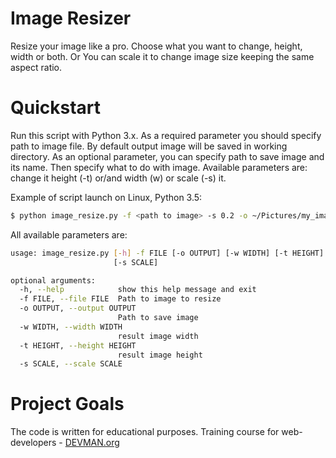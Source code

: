 # Image Resizer

Resize your image like a pro. 
Choose what you want to change, height, width or both. 
Or You can scale it to change image size keeping the same aspect ratio.

# Quickstart

Run this script with Python 3.x. 
As a required parameter you should specify path to image file. 
By default output image will be saved in working directory.
As an optional parameter, you can specify path to save image and its name.
Then specify what to do with image. 
Available parameters are: change it height (-t) or/and width (w) or scale (-s) it.


Example of script launch on Linux, Python 3.5:

```bash
$ python image_resize.py -f <path to image> -s 0.2 -o ~/Pictures/my_image.png
```

All available parameters are:
```bash
usage: image_resize.py [-h] -f FILE [-o OUTPUT] [-w WIDTH] [-t HEIGHT]
                       [-s SCALE]

optional arguments:
  -h, --help            show this help message and exit
  -f FILE, --file FILE  Path to image to resize
  -o OUTPUT, --output OUTPUT
                        Path to save image
  -w WIDTH, --width WIDTH
                        result image width
  -t HEIGHT, --height HEIGHT
                        result image height
  -s SCALE, --scale SCALE
```

 
# Project Goals

The code is written for educational purposes. Training course for web-developers - [DEVMAN.org](https://devman.org)

